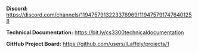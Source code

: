 **Discord:** https://discord.com/channels/1194757913223376969/1194757917476401258  

**Technical Documentation:**  https://bit.ly/cs3300technicaldocumentation  

**GitHub Project Board:**  https://github.com/users/ILaffely/projects/1

